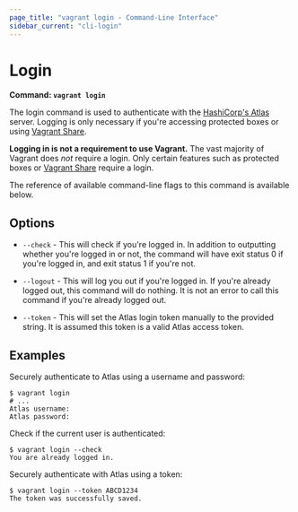 ```yaml
---
page_title: "vagrant login - Command-Line Interface"
sidebar_current: "cli-login"
---
```


# Login

**Command: `vagrant login`**

The login command is used to authenticate with the
[HashiCorp's Atlas](https://atlas.hashicorp.com) server. Logging is only
necessary if you're accessing protected boxes or using
[Vagrant Share](/v2/share/index.html).

**Logging in is not a requirement to use Vagrant.** The vast majority
of Vagrant does _not_ require a login. Only certain features such as protected
boxes or [Vagrant Share](/v2/share/index.html) require a login.

The reference of available command-line flags to this command
is available below.


## Options

* `--check` - This will check if you're logged in. In addition to outputting
  whether you're logged in or not, the command will have exit status 0 if you're
  logged in, and exit status 1 if you're not.

* `--logout` - This will log you out if you're logged in. If you're already
  logged out, this command will do nothing. It is not an error to call this
  command if you're already logged out.

* `--token` - This will set the Atlas login token manually to the provided
  string. It is assumed this token is a valid Atlas access token.


## Examples

Securely authenticate to Atlas using a username and password:

```text
$ vagrant login
# ...
Atlas username:
Atlas password:
```

Check if the current user is authenticated:

```text
$ vagrant login --check
You are already logged in.
```

Securely authenticate with Atlas using a token:

```text
$ vagrant login --token ABCD1234
The token was successfully saved.
```
